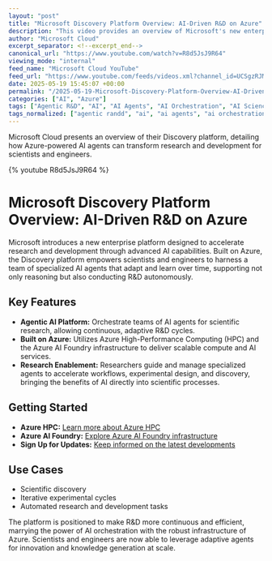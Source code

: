 ```yaml
---
layout: "post"
title: "Microsoft Discovery Platform Overview: AI-Driven R&D on Azure"
description: "This video provides an overview of Microsoft's new enterprise agentic platform for research and development, built on Azure. It explains how scientists and engineers can leverage specialized AI agents to accelerate iterative R&D cycles. The platform combines Azure HPC and Azure AI Foundry infrastructure to enable adaptive, continuous research processes, bringing AI's reasoning and orchestration capabilities directly into scientific work."
author: "Microsoft Cloud"
excerpt_separator: <!--excerpt_end-->
canonical_url: "https://www.youtube.com/watch?v=R8d5JsJ9R64"
viewing_mode: "internal"
feed_name: "Microsoft Cloud YouTube"
feed_url: "https://www.youtube.com/feeds/videos.xml?channel_id=UCSgzRJMqIiCNtoM6Q7Q9Lqw"
date: 2025-05-19 15:45:07 +00:00
permalink: "/2025-05-19-Microsoft-Discovery-Platform-Overview-AI-Driven-RandD-on-Azure.html"
categories: ["AI", "Azure"]
tags: ["Agentic R&D", "AI", "AI Agents", "AI Orchestration", "AI Science", "Azure", "Azure AI Foundry", "Azure HPC", "Azure Infrastructure", "Enterprise AI", "Iterative R&D", "Microsoft", "Microsoft Cloud", "Microsoft Discovery Platform", "Platform Overview", "R&D Acceleration", "Research Automation", "Scientific Computing", "Scientific Discovery", "Specialized AI Agents", "Videos"]
tags_normalized: ["agentic randd", "ai", "ai agents", "ai orchestration", "ai science", "azure", "azure ai foundry", "azure hpc", "azure infrastructure", "enterprise ai", "iterative randd", "microsoft", "microsoft cloud", "microsoft discovery platform", "platform overview", "randd acceleration", "research automation", "scientific computing", "scientific discovery", "specialized ai agents", "videos"]
---
```


Microsoft Cloud presents an overview of their Discovery platform, detailing how Azure-powered AI agents can transform research and development for scientists and engineers.<!--excerpt_end-->

{% youtube R8d5JsJ9R64 %}

# Microsoft Discovery Platform Overview: AI-Driven R&D on Azure

Microsoft introduces a new enterprise platform designed to accelerate research and development through advanced AI capabilities. Built on Azure, the Discovery platform empowers scientists and engineers to harness a team of specialized AI agents that adapt and learn over time, supporting not only reasoning but also conducting R&D autonomously.

## Key Features

- **Agentic AI Platform:** Orchestrate teams of AI agents for scientific research, allowing continuous, adaptive R&D cycles.
- **Built on Azure:** Utilizes Azure High-Performance Computing (HPC) and the Azure AI Foundry infrastructure to deliver scalable compute and AI services.
- **Research Enablement:** Researchers guide and manage specialized agents to accelerate workflows, experimental design, and discovery, bringing the benefits of AI directly into scientific processes.

## Getting Started

- **Azure HPC:** [Learn more about Azure HPC](https://msft.it/6054Sj5IK)
- **Azure AI Foundry:** [Explore Azure AI Foundry infrastructure](https://msft.it/6055Sj5Iz)
- **Sign Up for Updates:** [Keep informed on the latest developments](https://msft.it/6056Sj5IM)

## Use Cases

- Scientific discovery
- Iterative experimental cycles
- Automated research and development tasks

The platform is positioned to make R&D more continuous and efficient, marrying the power of AI orchestration with the robust infrastructure of Azure. Scientists and engineers are now able to leverage adaptive agents for innovation and knowledge generation at scale.

